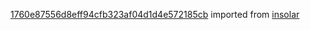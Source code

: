[1760e87556d8eff94cfb323af04d1d4e572185cb](https://github.com/insolar/insolar/commit/1760e87556d8eff94cfb323af04d1d4e572185cb) imported from [insolar](https://github.com/insolar/insolar)
